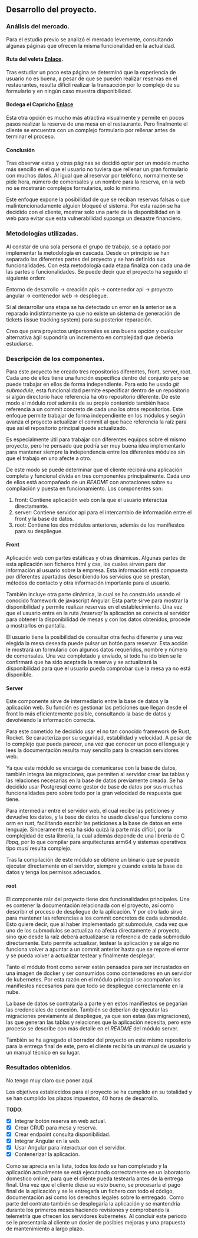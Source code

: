 ## Desarrollo del proyecto.

### Análisis del mercado.

Para el estudio previo se analizó el mercado levemente, consultando algunas páginas que ofrecen la misma funcionalidad en la actualidad.

#### Ruta del veleta [Enlace](http://www.rutadelveleta.com/reservas/).

Tras estudiar un poco esta página se determinó que la experiencia de usuario no es buena, a pesar de que se pueden realizar reservas en el restaurantes, resulta difícil realizar la transacción por lo complejo de su formulario y en ningún caso muestra disponibilidad.

#### Bodega el Capricho [Enlace](https://bodegaelcapricho.com/es/reservar/)

Esta otra opción es mucho más atractiva visualmente y permite en pocos pasos realizar la reserva de una mesa en el restaurante. Pero finalmente el cliente se encuentra con un complejo formulario por rellenar antes de terminar el proceso.

#### Conclusión

Tras observar estas y otras páginas se decidió optar por un modelo mucho más sencillo en el que el usuario no tuviera que rellenar un gran formulario con muchos datos. Al igual que al reservar por teléfono, normalmente se pide hora, número de comensales y un nombre para la reserva, en la web no se mostrarán complejos formularios, solo lo mínimo.

Este enfoque expone la posibilidad de que se reciban reservas falsas o que malintencionadamente alguien bloqueé el sistema. Por esta razón se ha decidido con el cliente, mostrar solo una parte de la disponibilidad en la web para evitar que esta vulnerabilidad suponga un desastre financiero.

### Metodologías utilizadas.

Al constar de una sola persona el grupo de trabajo, se a optado por implementar la metodología en cascada. Desde un principio se han separado las diferentes partes del proyecto y se han definido sus funcionalidades. Con esta metodología cada etapa finaliza con cada una de las partes o funcionalidades. Se puede decir que el proyecto ha seguido el siguiente orden:

Entorno de desarrollo -> creación apis -> contenedor api -> proyecto angular -> contenedor web -> despliegue.

Si al desarrollar una etapa se ha detectado un error en la anterior se a reparado indistintamente ya que no existe un sistema de generación de tickets (issue tracking system) para su posterior reparación.

Creo que para proyectos unipersonales es una buena opción y cualquier alternativa ágil supondría un incremento en complejidad que debería estudiarse.

### Descripción de los componentes.

Para este proyecto he creado tres repositorios diferentes, front, server, root. Cada uno de ellos tiene una función específica dentro del conjunto pero se puede trabajar en ellos de forma independiente. Para esto he usado _git submodule_, esta funcionalidad permite especificar dentro de un repositorio si algún directorio hace referencia ha otro repositorio diferente. De este modo el módulo _root_ además de su propio contenido también hace referencia a un commit concreto de cada uno los otros repositorios. Este enfoque permite trabajar de forma independiente en los módulos y según avanza el proyecto actualizar el commit al que hace referencia la raíz para que así el repositorio principal quede actualizado.

Es especialmente útil para  trabajar con diferentes equipos sobre el mismo proyecto, pero he pensado que podría ser muy buena idea implementarlo para mantener siempre la independencia entre los diferentes módulos sin que el trabajo en uno afecte a otro.

De este modo se puede determinar que el cliente recibirá una aplicación completa y funcional divida en tres componentes principalmente. Cada uno de ellos está acompañado de un _README_ con anotaciones sobre su compilación y puesta en funcionamiento. Los componentes son:
1. front: Contiene aplicación web con la que el usuario interactúa directamente.
2. server: Contiene servidor api para el intercambio de información entre el front y la base de datos.
3. root: Contiene los dos módulos anteriores, además de los manifiestos para su despliegue.

#### Front

Aplicación web con partes estáticas y otras dinámicas. Algunas partes de esta aplicación son ficheros html y css, los cuales sirven para dar información al usuario sobre la empresa. Esta información está compuesta por diferentes apartados describiendo los servicios que se prestan, métodos de contacto y otra información importante para el usuario.

También incluye otra parte dinámica, la cual se ha construido usando el conocido framework de javascript Angular. Esta parte sirve para mostrar la disponibilidad y permite realizar reservas en el establecimiento. Una vez que el usuario entra en la ruta _/reserva/_ la aplicación se conecta al servidor para obtener la disponibilidad de mesas y con los datos obtenidos, procede a mostrarlos en pantalla.

El usuario tiene la posibilidad de consultar otra fecha diferente y una vez elegida la mesa deseada puede pulsar un botón para reservar. Esta acción le mostrará un formulario con algunos datos requeridos, nombre y número de comensales. Una vez completado y enviado, si todo ha ido bien se le confirmará que ha sido aceptada la reserva y se actualizará la disponibilidad para que el usuario pueda comprobar que la mesa ya no está disponible.

#### Server

Este componente sirve de intermediario entre la base de datos y la aplicación web. Su función es gestionar las peticiones que llegan desde el front lo más eficientemente posible, consultando la base de datos y devolviendo la información correcta.

Para este cometido he decidido usar el no tan conocido framework de Rust, Rocket. Se caracteriza por su seguridad, estabilidad y velocidad. A pesar de lo complejo que pueda parecer, una vez que conocer un poco el lenguaje y lees la documentación resulta muy sencillo para la creación servidores web.

Ya que este módulo se encarga de comunicarse con la base de datos, también integra las migraciones, que permiten al servidor crear las tablas y las relaciones necesarias en la base de datos previamente creada. Se ha decidido usar Postgresql como gestor de base de datos por sus muchas funcionalidades pero sobre todo por la gran velocidad de respuesta que tiene.

Para intermediar entre el servidor web, el cual recibe las peticiones y devuelve los datos, y la base de datos he usado _diesel_ que funciona como orm en rust, facilitando escribir las peticiones a la base de datos en este lenguaje. Sinceramente esta ha sido quizá la parte más difícil, por la complejidad de esta librería, la cual además depende de una librería de C _libpq_, por lo que compilar para arquitecturas arm64 y sistemas operativos tipo _musl_ resulta complejo.

Tras la compilación de este módulo se obtiene un binario que se puede ejecutar directamente en el servidor, siempre y cuando exista la base de datos y tenga los permisos adecuados. 

#### root

El componente raíz del proyecto tiene dos funcionalidades principales. Una es contener la documentación relacionada con el proyecto, así como describir el proceso de despliegue de la aplicación. Y por otro lado sirve para mantener las referencias a los commit concretos de cada submodulo. Esto quiere decir, que al haber implementado git submodule, cada vez que uno de los submodulos se actualiza no afecta directamente al proyecto, sino que desde la raíz deberá actualizarse la referencia de cada submodulo directamente. Esto permite actualizar, testear la aplicación y se algo no funciona volver a apuntar a un commit anterior hasta que se repare el error y se pueda volver a actualizar testear y finalmente desplegar.

Tanto el módulo front como server están pensados para ser incrustados en una imagen de docker y ser consumidos como contenedores en un servidor de kubernetes. Por esta razón en el módulo principal se acompañan los manifiestos necesarios para que todo se despliegue correctamente en la nube.

La base de datos se contrataría a parte y en estos manifiestos se pegarían las credenciales de conexión. También se deberían de ejecutar las migraciones previamente al despliegue, ya que son estas (las migraciones), las que generan las tablas y relaciones que la aplicación necesita, pero este proceso se describe con más detalle en el _README_ del módulo server.

También se ha agregado el borrador del proyecto en este mismo repositorio para la entrega final de este, pero el cliente recibiría un manual de usuario y un manual técnico en su lugar.

### Resultados obtenidos.

No tengo muy claro que poner aquí.

Los objetivos establecidos para el proyecto se ha cumplido en su totalidad y se han cumplido los plazos impuestos, 40 horas de desarrollo.

**TODO**:
- [x] Integrar botón reserva en web actual.
- [x] Crear CRUD para mesa y reserva.
- [x] Crear endpoint consulta disponibilidad.
- [x] Integrar Angular en la web.
- [x] Usar Angular para interactuar con el servidor.
- [x] Contenerizar la aplicación.

Como se aprecia en la lista, todos los _todo_ se han completado y la aplicación actualmente se está ejecutando correctamente en un laboratorio domestico online, para que el cliente pueda testearla antes de la entrega final. Una vez que el cliente diese su visto bueno, se procesaría el pago final de la aplicación y se le entregaría un fichero con todo el código, documentación así como los derechos legales sobre lo entregado. Como parte del contrato también se desplegaría la aplicación y se mantendría durante los primeros meses haciendo revisiones y comprobando la telemetría que ofrecen los servidores kubernetes. Al concluir este periodo se le presentaría al cliente un dosier de posibles mejoras y una propuesta de mantenimiento a largo plazo.
